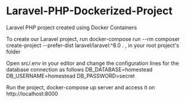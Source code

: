 # Laravel-PHP-Dockerized-Project

Laravel PHP project created using Docker Containers

To create our Laravel project, run docker-compose run --rm composer create-project --prefer-dist laravel/laravel:^8.0 . , in your root project's folder

Open src/.env in your editor and change the configuration lines for the database connection as follows
DB_DATABASE=homestead
DB_USERNAME=homestead
DB_PASSWORD=secret

Run the project, docker-compose up server and access it on http://localhost:8000
